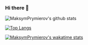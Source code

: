 ### Hi there 👋

![MaksymPrymierov's github stats](https://github-readme-stats.vercel.app/api?username=MaksymPrymierov&show_icons=true&theme=transparent)

[![Top Langs](https://github-readme-stats.vercel.app/api/top-langs/?username=MaksymPrymierov)](https://github.com/anuraghazra/github-readme-stats)

[![MaksymPrymierov's wakatime stats](https://github-readme-stats.vercel.app/api/wakatime?username=MaksymPrymierov)](https://github.com/MaksymPrymierov/MaksymPrymierov)
